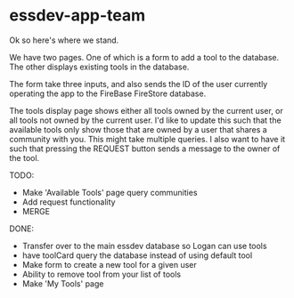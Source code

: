 # essdev-app-team
Ok so here's where we stand. 

We have two pages. One of which is a form to add a tool to the database. The other displays existing tools in the database.

The form take three inputs, and also sends the ID of the user currently operating the app to the FireBase FireStore database.

The tools display page shows either all tools owned by the current user, or all tools not owned by the current user. I'd like to update this such that the available tools only show those that are owned by a user that shares a community with you. This might take multiple queries. I also want to have it such that pressing the REQUEST button sends a message to the owner of the tool.

TODO:

- Make 'Available Tools' page query communities
- Add request functionality
- MERGE

DONE:

- Transfer over to the main essdev database so Logan can use tools
- have toolCard query the database instead of using default tool
- Make form to create a new tool for a given user
- Ability to remove tool from your list of tools
- Make 'My Tools' page